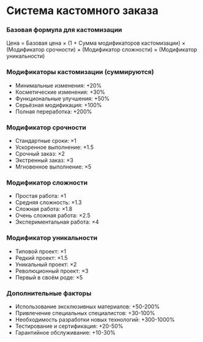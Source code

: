 # Система кастомного заказа

### Базовая формула для кастомизации

Цена = Базовая цена × (1 + Сумма модификаторов кастомизации) × (Модификатор срочности) × (Модификатор сложности) × (Модификатор уникальности)

### Модификаторы кастомизации (суммируются)

- Минимальные изменения: +20%
- Косметические изменения: +30%
- Функциональные улучшения: +50%
- Серьёзная модификация: +100%
- Полная переработка: +200%

### Модификатор срочности

- Стандартные сроки: ×1
- Ускоренное выполнение: ×1.5
- Срочный заказ: ×2
- Экстренный заказ: ×3
- Мгновенное выполнение: ×5

### Модификатор сложности

- Простая работа: ×1
- Средняя сложность: ×1.3
- Сложная работа: ×1.8
- Очень сложная работа: ×2.5
- Экспериментальная работа: ×4

### Модификатор уникальности

- Типовой проект: ×1
- Редкий проект: ×1.5
- Уникальный проект: ×2
- Революционный проект: ×3
- Первый в своём роде: ×5

### Дополнительные факторы

- Использование эксклюзивных материалов: +50-200%
- Привлечение специальных специалистов: +30-100%
- Необходимость разработки новых технологий: +300-1000%
- Тестирование и сертификация: +20-50%
- Гарантийное обслуживание: +10-30%